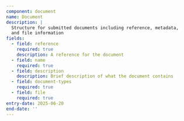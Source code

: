 ```yaml
---
component: document
name: Document
description: |
  Structure for submitted documents including reference, metadata, 
  and file information
fields:
  - field: reference
    required: true
    description: A reference for the document
  - field: name
    required: true
  - field: description
    description: Brief description of what the document contains
  - field: document-types
    required: true
  - field: file
    required: true
entry-date: 2025-06-20
end-date: ''
---
```

